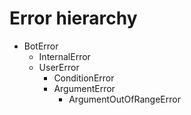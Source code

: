 # Error hierarchy

- BotError
  - InternalError
  - UserError
    - ConditionError
    - ArgumentError
      - ArgumentOutOfRangeError